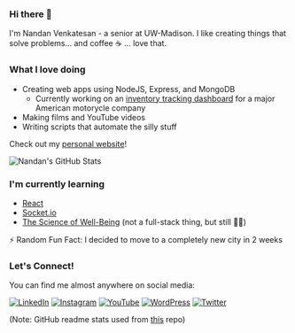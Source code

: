 ### Hi there 👋

I'm Nandan Venkatesan - a senior at UW-Madison. I like creating things that solve problems... and coffee ☕️  ... love that.

### What I love doing
* Creating web apps using NodeJS, Express, and MongoDB
  * Currently working on an [inventory tracking dashboard](https://github.com/nandanv2702/aos-dashboard) for a major American motorycle company
* Making films and YouTube videos
* Writing scripts that automate the silly stuff

Check out my [personal website](https://nandanv.com/)!

![Nandan's GitHub Stats](https://github-readme-stats.vercel.app/api?username=nandanv2702&count_private=true&show_icons=true&theme=radical&hide=stars,contribs)

### I'm currently learning
* [React](https://reactjs.org)
* [Socket.io](https://socket.io/)
* [The Science of Well-Being](https://www.coursera.org/learn/the-science-of-well-being/) (not a full-stack thing, but still 🤷‍♂️)

⚡ Random Fun Fact: I decided to move to a completely new city in 2 weeks

### Let's Connect!
You can find me almost anywhere on social media: 

[![LinkedIn](https://img.shields.io/static/v1?label=LinkedIn&message=%20&color=blue&logo=LinkedIn&style=round-square&logoColor=white)](https://www.linkedin.com/in/nandan-v/)
[![Instagram](https://img.shields.io/static/v1?label=Instagram&message=%20&color=pink&logo=Instagram&style=round-square&logoColor=white)](https://www.instagram.com/nandan2702/)
[![YouTube](https://img.shields.io/static/v1?label=YouTube&message=%20&color=red&logo=YouTube&style=round-square&logoColor=white)](https://www.youtube.com/nandanv)
[![WordPress](https://img.shields.io/static/v1?label=WordPress&message=%20&color=blue&logo=WordPress&style=round-square&logoColor=white)](https://theexuberantspirit.wordpress.com/)
[![Twitter](https://img.shields.io/static/v1?label=Twitter&message=%20&color=blue&logo=Twitter&style=round-square&logoColor=white)](https://twitter.com/nandanv2702/)

(Note: GitHub readme stats used from [this](https://github.com/anuraghazra/github-readme-stats) repo)
</p>
